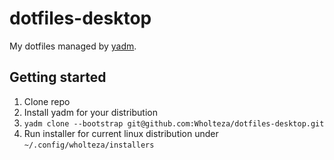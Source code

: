 # dotfiles-desktop
My dotfiles managed by [yadm](https://yadm.io/).

## Getting started
1. Clone repo
1. Install yadm for your distribution
1. `yadm clone --bootstrap git@github.com:Wholteza/dotfiles-desktop.git`
1. Run installer for current linux distribution under `~/.config/wholteza/installers`
